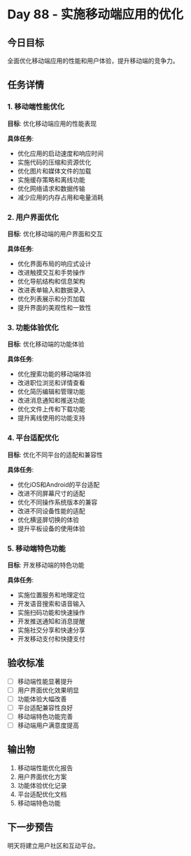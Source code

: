 # Day 88 - 实施移动端应用的优化

## 今日目标
全面优化移动端应用的性能和用户体验，提升移动端的竞争力。

## 任务详情

### 1. 移动端性能优化
**目标**: 优化移动端应用的性能表现

**具体任务**:
- 优化应用的启动速度和响应时间
- 实施代码的压缩和资源优化
- 优化图片和媒体文件的加载
- 实施缓存策略和离线功能
- 优化网络请求和数据传输
- 减少应用的内存占用和电量消耗

### 2. 用户界面优化
**目标**: 优化移动端的用户界面和交互

**具体任务**:
- 优化界面布局的响应式设计
- 改进触摸交互和手势操作
- 优化导航结构和信息架构
- 改进表单输入和数据录入
- 优化列表展示和分页加载
- 提升界面的美观性和一致性

### 3. 功能体验优化
**目标**: 优化移动端的功能体验

**具体任务**:
- 优化搜索功能的移动端体验
- 改进职位浏览和详情查看
- 优化简历编辑和管理功能
- 改进消息通知和推送功能
- 优化文件上传和下载功能
- 提升离线使用的功能支持

### 4. 平台适配优化
**目标**: 优化不同平台的适配和兼容性

**具体任务**:
- 优化iOS和Android的平台适配
- 改进不同屏幕尺寸的适配
- 优化不同操作系统版本的兼容
- 改进不同设备性能的适配
- 优化横竖屏切换的体验
- 提升平板设备的使用体验

### 5. 移动端特色功能
**目标**: 开发移动端的特色功能

**具体任务**:
- 实施位置服务和地理定位
- 开发语音搜索和语音输入
- 实施扫码功能和快速操作
- 开发推送通知和消息提醒
- 实施社交分享和快速分享
- 开发移动支付和快捷支付

## 验收标准
- [ ] 移动端性能显著提升
- [ ] 用户界面优化效果明显
- [ ] 功能体验大幅改善
- [ ] 平台适配兼容性良好
- [ ] 移动端特色功能完善
- [ ] 移动端用户满意度提高

## 输出物
1. 移动端性能优化报告
2. 用户界面优化方案
3. 功能体验优化记录
4. 平台适配优化文档
5. 移动端特色功能

## 下一步预告
明天将建立用户社区和互动平台。
